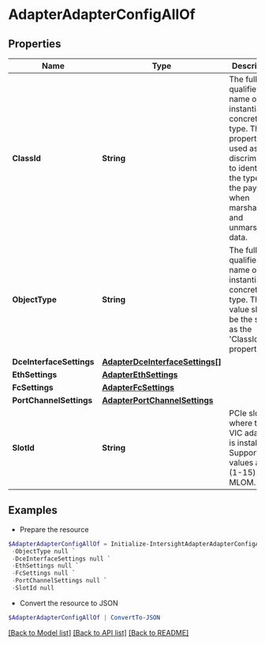 # AdapterAdapterConfigAllOf
## Properties

Name | Type | Description | Notes
------------ | ------------- | ------------- | -------------
**ClassId** | **String** | The fully-qualified name of the instantiated, concrete type. This property is used as a discriminator to identify the type of the payload when marshaling and unmarshaling data. | [default to "adapter.AdapterConfig"]
**ObjectType** | **String** | The fully-qualified name of the instantiated, concrete type. The value should be the same as the &#39;ClassId&#39; property. | [default to "adapter.AdapterConfig"]
**DceInterfaceSettings** | [**AdapterDceInterfaceSettings[]**](AdapterDceInterfaceSettings.md) |  | [optional] 
**EthSettings** | [**AdapterEthSettings**](AdapterEthSettings.md) |  | [optional] 
**FcSettings** | [**AdapterFcSettings**](AdapterFcSettings.md) |  | [optional] 
**PortChannelSettings** | [**AdapterPortChannelSettings**](AdapterPortChannelSettings.md) |  | [optional] 
**SlotId** | **String** | PCIe slot where the VIC adapter is installed. Supported values are (1-15) and MLOM. | [optional] 

## Examples

- Prepare the resource
```powershell
$AdapterAdapterConfigAllOf = Initialize-IntersightAdapterAdapterConfigAllOf  -ClassId null `
 -ObjectType null `
 -DceInterfaceSettings null `
 -EthSettings null `
 -FcSettings null `
 -PortChannelSettings null `
 -SlotId null
```

- Convert the resource to JSON
```powershell
$AdapterAdapterConfigAllOf | ConvertTo-JSON
```

[[Back to Model list]](../README.md#documentation-for-models) [[Back to API list]](../README.md#documentation-for-api-endpoints) [[Back to README]](../README.md)


